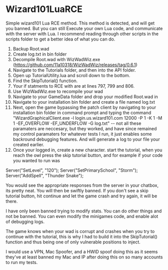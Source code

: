 # Wizard101LuaRCE
Simple wizard101 Lua RCE method.
This method is detected, and will get you banned. But you can still Execute your own Lua code, and communicate with the server with Lua. I recommend reading through other scripts in the scripts folder to get a better idea of what you can do.

1. Backup Root.wad
2. Create log.txt in bin folder
3. Decompile Root.wad with WizWadWiz.exe (https://github.com/11a10318/WizWadWiz/releases/tag/0.6.1)
4. Navigate to the Tutorials folder, and then into the API folder.
5. Open up TutorialUtility.lua and scroll down to the bottom.
6. Find the SkipTutorial() function. 
7. Your if statments to RCE with are at lines 797, 799 and 806.
8. Use WizWadWiz.exe to recompile your wad
9. Navigate to your GameData folder and drop your modified Root.wad in
10. Navigate to your installation bin folder and create a file named log.txt 
11. Next, open the game bypassing the patch client by navigating to your installation bin folder in command prompt and typing the command "WizardGraphicalClient.exe -l login.us.wizard101.com 12000 -P 1 -K 1 -M 1 -EF_OVERFLOW -EF_UNDERFLOW -G log.txt" -- not all these paramaters are neccesary, but they worked, and have since remained my control paramaters for whatever tests I run, it just enables some backround debugging features. And will generate a log to your file your created earlier. 
12. Once your logged in, create a new character. start the tutorial, when you reach the owl press the skip tutorial button, and for example if your code you wanted to run was

Server("SetLevel", "120");
Server("SetPrimarySchool", "Storm");
Server("AddSpell", "Thunder Snake");

You would see the appropriate responses from the server in your chatbox, its pretty neat. You will then be swiftly banned. If you don't see a skip tutorial button, hit continue and let the game crash and try again, it will be there.

I have only been banned trying to modify stats. You can do other things and not be banned. You can even modify the minigames code, and enable alot of debugging logs.

The game knows when your wad is corrupt and crashes when you try to continue with the tutorial, this is why I had to build it into the SkipTutorial() function and thus being one of only vulnerable positions to inject. 

I would use a VPN, Mac Spoofer, and a HWID spoof doing this as it seems they've at least banned my Mac and IP after doing this on so many accounts to run my tests.
